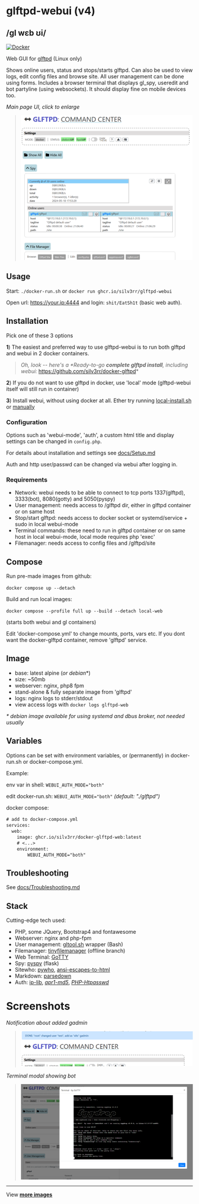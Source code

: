 # glftpd-webui (v4)

## /gl wɛb ʊi/

[![Docker](https://github.com/silv3rr/glftpd-webui/actions/workflows/docker.yml/badge.svg)](https://github.com/silv3rr/glftpd-webui/actions/workflows/docker.yml)

Web GUI for [glftpd](https://glftpd.io) (Linux only)

Shows online users, status and stops/starts glftpd. Can also be used to view logs, edit config files and browse site. All user management can be done using forms. Includes a browser terminal that displays gl_spy, useredit and bot partyline (using websockets). It should display fine on mobile devices too.

_Main page UI, click to enlarge_

> [![main](docs/images/webui_small.png "Main page")](docs/images/webui.png)

## Usage

Start: `./docker-run.sh` or `docker run ghcr.io/silv3rr/glftpd-webui`

Open url: https://your.ip:4444 and login: `shit/EatSh1t`  (basic web auth).

## Installation

Pick one of these 3 options

**1**) The easiest and preferred way to use glftpd-webui is to run both glftpd and webui in 2 docker containers.

> _Oh, look -- here's a *Ready-to-go **complete glftpd install**, including webui:_
> <https://github.com/silv3rr/docker-glftpd>*

**2**) If you do not want to use glftpd in docker, use 'local' mode (glftpd-webui itself will still run in container)

**3**) Install webui, without using docker at all. Ether try running [local-install.sh](local-install.sh) or [manually](docs/Setup.md)

### Configuration

Options such as 'webui-mode', 'auth', a custom html title and display settings can be changed in `config.php`.

For details about installation and settings see [docs/Setup.md](docs/Setup.md)

Auth and http user/passwd can be changed via webui after logging in.

### Requirements

- Network: webui needs to be able to connect to tcp ports 1337(glftpd), 3333(bot), 8080(gotty) and 5050(pyspy) 
- User management: needs access to /glftpd dir, either in glftpd container or on same host
- Stop/start glftpd: needs access to docker socket or systemd/service + sudo in local webui-mode
- Terminal commands: these need to run in glftpd container or on same host in local webui-mode, local mode requires php 'exec'
- Filemanager: needs access to config files and /glftpd/site

## Compose

Run pre-made images from github:

`docker compose up --detach`

Build and run local images:

`docker compose --profile full up --build --detach local-web`

(starts both webui and gl containers)

Edit 'docker-compose.yml' to change mounts, ports, vars etc. If you dont want the docker-glftpd container, remove 'glftpd' service.

## Image

- base: latest alpine (_or debian_*)
- size: ~50mb
- webserver: nginx, php8 fpm
- stand-alone & fully separate image from 'glftpd'
- logs: nginx logs to stderr/stdout
- view access logs with `docker logs glftpd-web`

_\* debian image available for using systemd and dbus broker, not needed usually_

## Variables

Options can be set with environment variables, or (permanently) in docker-run.sh or docker-compose.yml.

Example:

env var in shell: `WEBUI_AUTH_MODE="both"`

edit docker-run\.sh: `WEBUI_AUTH_MODE="both"`   _(default: "./glftpd")_

docker compose:
```
# add to docker-compose.yml
services:
  web:
    image: ghcr.io/silv3rr/docker-glftpd-web:latest
    # <...>
    environment:
        WEBUI_AUTH_MODE="both"
```

## Troubleshooting

See [docs/Troubleshooting.md](docs/Troubleshooting.md)

## Stack

Cutting-edge tech used:

- PHP, some JQuery, Bootstrap4 and fontawesome
- Webserver: nginx and php-fpm
- User management: [gltool.sh](https://github.com/silv3rr/scripts/blob/master/gltool.sh) wrapper (Bash)
- Filemanager: [tinyfilemanager](https://tinyfilemanager.github.io/) (offline branch)
- Web Terminal: [GoTTY](https://github.com/sorenisanerd/gotty)
- Spy: [pyspy](https://github.com/silv3rr/pyspy) (flask)
- Sitewho: [pywho](https://github.com/silv3rr/pywho), [ansi-escapes-to-html](https://github.com/neilime/ansi-escapes-to-html)
- Markdown: [parsedown](https://github.com/erusev/parsedown)
- Auth: [ip-lib](https://github.com/mlocati/ip-lib), _[apr1-md5](https://github.com/whitehat101/apr1-md5)_, _[PHP-Htpasswd](https://github.com/ozanhazer/PHP-Htpasswd)_

# Screenshots 

_Notification about added gadmin_

> ![notification](docs/images/notification.png "Notification on top")

_Terminal modal showing bot_

> ![bot](docs/images/bot.png "Terminal modal showing bot")

--- 
View **[more images](docs/images)**
